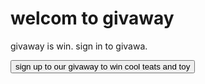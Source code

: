 <!DOCTYPE html>
<html>
<head>
<title>welcom to givaway</title>
</head>
<body>

<h1>welcom to givaway</h1>
<p>givaway is win. sign in to givawa.</p>
<button onclick="alert('u signe in to our givaway is success. plesae come back on saturda')">sign up to our givaway to win cool teats and toy</button>
</body>
</html>

